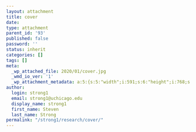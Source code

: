 ```yaml
---
layout: attachment
title: cover
date: 
type: attachment
parent_id: '93'
published: false
password: ''
status: inherit
categories: []
tags: []
meta:
  _wp_attached_file: 2020/01/cover.jpg
  _wmd_io_ver: '1'
  _wp_attachment_metadata: a:5:{s:5:"width";i:591;s:6:"height";i:768;s:4:"file";s:17:"2020/01/cover.jpg";s:5:"sizes";a:4:{s:6:"medium";a:4:{s:4:"file";s:17:"cover-231x300.jpg";s:5:"width";i:231;s:6:"height";i:300;s:9:"mime-type";s:10:"image/jpeg";}s:9:"thumbnail";a:4:{s:4:"file";s:17:"cover-150x150.jpg";s:5:"width";i:150;s:6:"height";i:150;s:9:"mime-type";s:10:"image/jpeg";}s:26:"aaron-featured-posts-thumb";a:4:{s:4:"file";s:17:"cover-231x300.jpg";s:5:"width";i:231;s:6:"height";i:300;s:9:"mime-type";s:10:"image/jpeg";}s:25:"aaron-jetpack-testimonial";a:4:{s:4:"file";s:16:"cover-77x100.jpg";s:5:"width";i:77;s:6:"height";i:100;s:9:"mime-type";s:10:"image/jpeg";}}s:10:"image_meta";a:12:{s:8:"aperture";s:1:"0";s:6:"credit";s:0:"";s:6:"camera";s:0:"";s:7:"caption";s:0:"";s:17:"created_timestamp";s:1:"0";s:9:"copyright";s:0:"";s:12:"focal_length";s:1:"0";s:3:"iso";s:1:"0";s:13:"shutter_speed";s:1:"0";s:5:"title";s:0:"";s:11:"orientation";s:1:"0";s:8:"keywords";a:0:{}}}
author:
  login: strong1
  email: strong1@uchicago.edu
  display_name: strong1
  first_name: Steven
  last_name: Strong
permalink: "/strong1/research/cover/"
---
```

